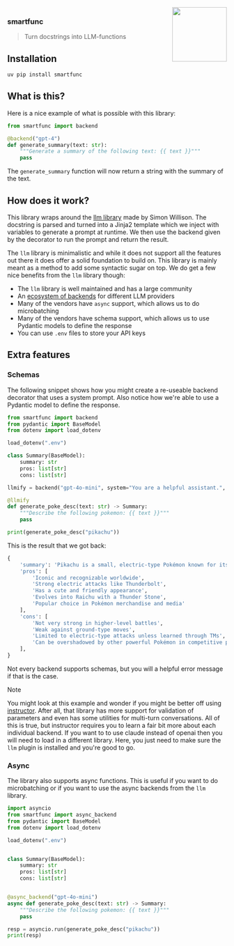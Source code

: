 <img src="imgs/logo.png" width="125" height="125" align="right" />

### smartfunc

> Turn docstrings into LLM-functions

## Installation

```bash
uv pip install smartfunc
```


## What is this?

Here is a nice example of what is possible with this library:

```python
from smartfunc import backend

@backend("gpt-4")
def generate_summary(text: str):
    """Generate a summary of the following text: {{ text }}"""
    pass
```

The `generate_summary` function will now return a string with the summary of the text.

## How does it work?

This library wraps around the [llm library](https://llm.datasette.io/en/stable/index.html) made by Simon Willison. The docstring is parsed and turned into a Jinja2 template which we inject with variables to generate a prompt at runtime. We then use the backend given by the decorator to run the prompt and return the result.

The `llm` library is minimalistic and while it does not support all the features out there it does offer a solid foundation to build on. This library is mainly meant as a method to add some syntactic sugar on top. We do get a few nice benefits from the `llm` library though:

- The `llm` library is well maintained and has a large community
- An [ecosystem of backends](https://llm.datasette.io/en/stable/plugins/directory.html) for different LLM providers
- Many of the vendors have `async` support, which allows us to do microbatching
- Many of the vendors have schema support, which allows us to use Pydantic models to define the response
- You can use `.env` files to store your API keys

## Extra features

### Schemas

The following snippet shows how you might create a re-useable backend decorator that uses a system prompt. Also notice how we're able to use a Pydantic model to define the response.

```python
from smartfunc import backend
from pydantic import BaseModel
from dotenv import load_dotenv

load_dotenv(".env")

class Summary(BaseModel):
    summary: str
    pros: list[str]
    cons: list[str]

llmify = backend("gpt-4o-mini", system="You are a helpful assistant.", temperature=0.5)

@llmify
def generate_poke_desc(text: str) -> Summary:
    """Describe the following pokemon: {{ text }}"""
    pass

print(generate_poke_desc("pikachu"))
```

This is the result that we got back:

```python
{
    'summary': 'Pikachu is a small, electric-type Pokémon known for its adorable appearance and strong electrical abilities. It is recognized as the mascot of the Pokémon franchise, with distinctive features and a cheerful personality.', 
    'pros': [
        'Iconic and recognizable worldwide', 
        'Strong electric attacks like Thunderbolt', 
        'Has a cute and friendly appearance', 
        'Evolves into Raichu with a Thunder Stone', 
        'Popular choice in Pokémon merchandise and media'
    ], 
    'cons': [
        'Not very strong in higher-level battles', 
        'Weak against ground-type moves', 
        'Limited to electric-type attacks unless learned through TMs', 
        'Can be overshadowed by other powerful Pokémon in competitive play'
    ],
}
```

Not every backend supports schemas, but you will a helpful error message if that is the case.

> [!NOTE]  
> You might look at this example and wonder if you might be better off using [instructor](https://python.useinstructor.com/). After all, that library has more support for validation of parameters and even has some utilities for multi-turn conversations. All of this is true, but instructor requires you to learn a fair bit more about each individual backend. If you want to to use claude instead of openai then you will need to load in a different library. Here, you just need to make sure the `llm` plugin is installed and you're good to go.


### Async

The library also supports async functions. This is useful if you want to do microbatching or if you want to use the async backends from the `llm` library.

```python
import asyncio
from smartfunc import async_backend
from pydantic import BaseModel
from dotenv import load_dotenv

load_dotenv(".env")


class Summary(BaseModel):
    summary: str
    pros: list[str]
    cons: list[str]


@async_backend("gpt-4o-mini")
async def generate_poke_desc(text: str) -> Summary:
    """Describe the following pokemon: {{ text }}"""
    pass

resp = asyncio.run(generate_poke_desc("pikachu"))
print(resp)
```

